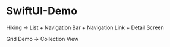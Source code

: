 # SwiftUI-Demo

Hiking ->  List + Navigation Bar + Navigation Link + Detail Screen 

Grid Demo -> Collection View 
